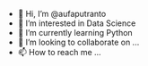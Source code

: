 - 👋 Hi, I’m @aufaputranto
- 👀 I’m interested in Data Science
- 🌱 I’m currently learning Python
- 💞️ I’m looking to collaborate on ...
- 📫 How to reach me ...

<!---
aufaputranto/aufaputranto is a ✨ special ✨ repository because its `README.md` (this file) appears on your GitHub profile.
You can click the Preview link to take a look at your changes.
--->
